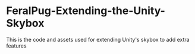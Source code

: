 # FeralPug-Extending-the-Unity-Skybox
This is the code and assets used for extending Unity's skybox to add extra features
